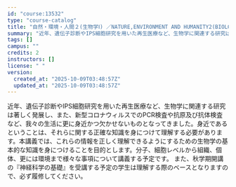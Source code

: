 ```yaml
---
id: "course:13532"
type: "course-catalog"
title: "自然・環境・人間２(生物学Ⅰ) ／NATURE,ENVIRONMENT AND HUMANITY2(BIOLOGY I)"
summary: "近年、遺伝子診断やIPS細胞研究を用いた再生医療など、生物学に関連する研究は著しく発展し、また、新型コロナウィルスでのPCR検査や抗原及び抗体検査など、我々の生活に更に身近かつ欠かせないものとなってきました。身近であるということは、それらに…"
tags: []
campus: ""
credits: 2
instructors: []
license: " "
version:
  created_at: "2025-10-09T03:48:57Z"
  updated_at: "2025-10-09T03:48:57Z"
---
```


近年、遺伝子診断やIPS細胞研究を用いた再生医療など、生物学に関連する研究は著しく発展し、また、新型コロナウィルスでのPCR検査や抗原及び抗体検査など、我々の生活に更に身近かつ欠かせないものとなってきました。身近であるということは、それらに関する正確な知識を身につけて理解する必要があります。本講義では、これらの情報を正しく理解できるようにするための生物学の基本的な知識を身につけることを目的とします。分子、細胞レベルから組織、個体、更には環境まで様々な事項について講義する予定です。 また、秋学期開講の『神経科学の基礎』を受講する予定の学生は理解する際のベースとなりますので、必ず履修してください。
